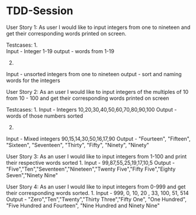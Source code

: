 # TDD-Session

User Story 1:
As user I would like to input integers from one to nineteen and get their corresponding words printed on screen.

Testcases:
1. 	
Input - Integer 1-19
output - words from 1-19

2.
Input - unsorted integers from one to nineteen
output - sort and naming words for the integers

User Story 2:
As an user I would like to input integers of the multiples of 10 from 10 - 100 and get their corresponding words printed on screen

Testcases:
1.
Input - Integers 10,20,30,40,50,60,70,80,90,100
Output - words of those numbers sorted

2.
Input - Mixed integers 90,15,14,30,50,16,17,90
Output - "Fourteen", "Fifteen", "Sixteen", "Seventeen", "Thirty", "Fifty", "Ninety", "Ninety" 

User Story 3:
As an user I would like to input integers from 1-100 and print their respective words sorted
1.
Input - 99,87,55,25,19,17,10,5
Output - "Five","Ten","Seventeen","Nineteen","Twenty Five","Fifty Five","Eighty Seven","Ninety Nine"

User Story 4:
As an user I would like to input integers from 0-999 and get their corresponding words sorted.
1.
Input - 999, 0, 10, 20 , 33, 100, 51, 514
Output - "Zero","Ten","Twenty","Thirty Three","Fifty One", "One Hundred", "Five Hundred and Fourteen", "Nine Hundred and Ninety Nine"
 
